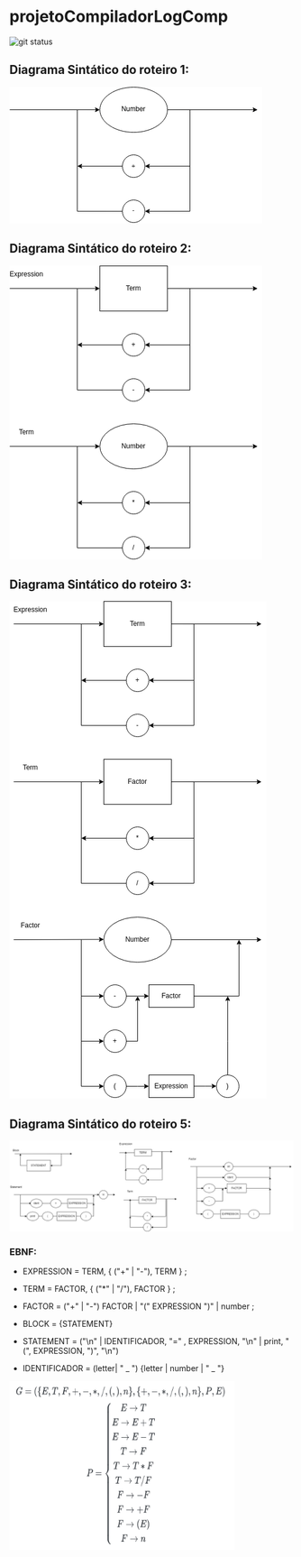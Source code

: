 # projetoCompiladorLogComp

![git status](http://3.129.230.99/svg/Lihsayuri/projetoCompiladorLogComp/)

## Diagrama Sintático do roteiro 1:

![Alt text](diagramaSintatico1.drawio.png?raw=true "Title")

## Diagrama Sintático do roteiro 2:

![Alt text](diagramaSintatico2.drawio.png?raw=true "Title")

## Diagrama Sintático do roteiro 3:

![Alt text](diagramaSintatico3.drawio.png?raw=true "Title")

## Diagrama Sintático do roteiro 5:

![Alt text](diagramaSintatico4.drawio.png?raw=true "Title")


### EBNF:

- EXPRESSION = TERM, { ("+" | "-"), TERM } ;

- TERM = FACTOR, { ("*" | "/"), FACTOR } ;

- FACTOR = ("+" | "-") FACTOR | "(" EXPRESSION ")" | number ;

- BLOCK = {STATEMENT}

- STATEMENT = ("\n" | IDENTIFICADOR, "=" , EXPRESSION, "\n" | print, "(", EXPRESSION, ")", "\n")

- IDENTIFICADOR = (letter| " _ ") {letter | number | " _ "}

<img src="regras_de_producao.png" width="400" height="300">
